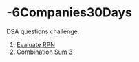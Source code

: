 # -6Companies30Days
DSA questions challenge.

1. [Evaluate RPN](https://leetcode.com/problems/evaluate-reverse-polish-notation/description/) 
2. [Combination Sum 3](https://leetcode.com/problems/combination-sum-iii/description/)
